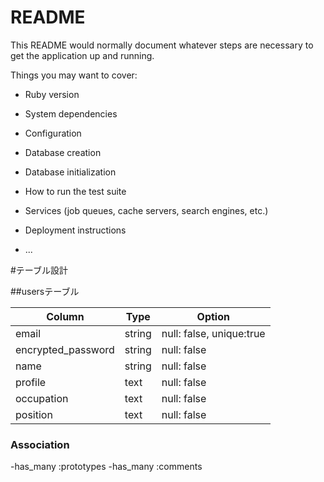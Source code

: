 # README

This README would normally document whatever steps are necessary to get the
application up and running.

Things you may want to cover:

* Ruby version

* System dependencies

* Configuration

* Database creation

* Database initialization

* How to run the test suite

* Services (job queues, cache servers, search engines, etc.)

* Deployment instructions

* ...



#テーブル設計

##usersテーブル

| Column     | Type      | Option         |
| ---------- | --------- | -------------- |
| email      | string    | null: false, unique:true | ユニーク制約
| encrypted_password  | string    | null: false    | 
| name       | string    | null: false    |
| profile    | text      | null: false    |
| occupation | text      | null: false    |
| position   | text      | null: false    |

### Association

-has_many :prototypes
-has_many :comments